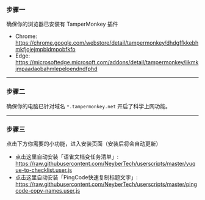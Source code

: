 ### 步骤一

确保你的浏览器已安装有 TamperMonkey 插件

* Chrome: https://chrome.google.com/webstore/detail/tampermonkey/dhdgffkkebhmkfjojejmpbldmpobfkfo
* Edge: https://microsoftedge.microsoft.com/addons/detail/tampermonkey/iikmkjmpaadaobahmlepeloendndfphd

---

### 步骤二

确保你的电脑已针对域名 `*.tampermonkey.net` 开启了科学上网功能。

---

### 步骤三

点击下方你需要的小功能，进入安装页面（安装后将会自动更新）

* 点击这里自动安装「语雀文档变任务清单」: https://raw.githubusercontent.com/NeyberTech/userscripts/master/yuque-to-checklist.user.js
* 点击这里自动安装「PingCode快速复制标题文字」: https://raw.githubusercontent.com/NeyberTech/userscripts/master/pingcode-copy-names.user.js